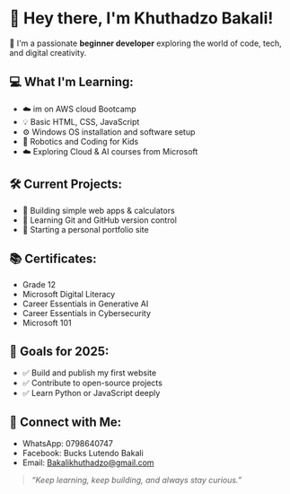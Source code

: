 # 👋 Hey there, I'm Khuthadzo Bakali!

🌱 I'm a passionate **beginner developer** exploring the world of code, tech, and digital creativity.

## 💻 What I'm Learning:
- ☁️ im on AWS cloud Bootcamp
- 💡 Basic HTML, CSS, JavaScript
- ⚙️ Windows OS installation and software setup
- 🤖 Robotics and Coding for Kids
- ☁️ Exploring Cloud & AI courses from Microsoft

## 🛠️ Current Projects:
- 📱 Building simple web apps & calculators
- 🧠 Learning Git and GitHub version control
- 🧩 Starting a personal portfolio site

## 📚 Certificates:
- Grade 12 
- Microsoft Digital Literacy
- Career Essentials in Generative AI
- Career Essentials in Cybersecurity
- Microsoft 101

## 📌 Goals for 2025:
- ✅ Build and publish my first website
- ✅ Contribute to open-source projects
- ✅ Learn Python or JavaScript deeply

## 🔗 Connect with Me:
- WhatsApp: 0798640747
- Facebook: Bucks Lutendo Bakali
- Email: Bakalikhuthadzo@gmail.com

> _“Keep learning, keep building, and always stay curious.”_
